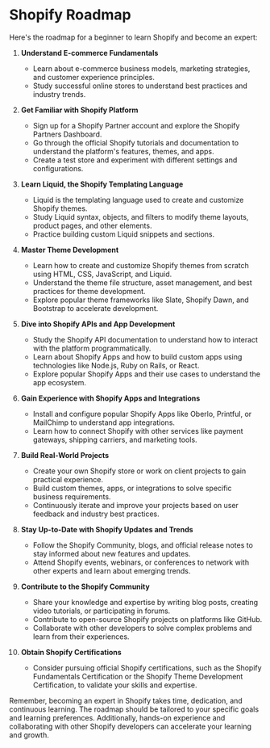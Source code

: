 # Shopify Roadmap

Here's the roadmap for a beginner to learn Shopify and become an expert:

1. **Understand E-commerce Fundamentals**

   - Learn about e-commerce business models, marketing strategies, and customer experience principles.
   - Study successful online stores to understand best practices and industry trends.

2. **Get Familiar with Shopify Platform**

   - Sign up for a Shopify Partner account and explore the Shopify Partners Dashboard.
   - Go through the official Shopify tutorials and documentation to understand the platform's features, themes, and apps.
   - Create a test store and experiment with different settings and configurations.

3. **Learn Liquid, the Shopify Templating Language**

   - Liquid is the templating language used to create and customize Shopify themes.
   - Study Liquid syntax, objects, and filters to modify theme layouts, product pages, and other elements.
   - Practice building custom Liquid snippets and sections.

4. **Master Theme Development**

   - Learn how to create and customize Shopify themes from scratch using HTML, CSS, JavaScript, and Liquid.
   - Understand the theme file structure, asset management, and best practices for theme development.
   - Explore popular theme frameworks like Slate, Shopify Dawn, and Bootstrap to accelerate development.

5. **Dive into Shopify APIs and App Development**

   - Study the Shopify API documentation to understand how to interact with the platform programmatically.
   - Learn about Shopify Apps and how to build custom apps using technologies like Node.js, Ruby on Rails, or React.
   - Explore popular Shopify Apps and their use cases to understand the app ecosystem.

6. **Gain Experience with Shopify Apps and Integrations**

   - Install and configure popular Shopify Apps like Oberlo, Printful, or MailChimp to understand app integrations.
   - Learn how to connect Shopify with other services like payment gateways, shipping carriers, and marketing tools.

7. **Build Real-World Projects**

   - Create your own Shopify store or work on client projects to gain practical experience.
   - Build custom themes, apps, or integrations to solve specific business requirements.
   - Continuously iterate and improve your projects based on user feedback and industry best practices.

8. **Stay Up-to-Date with Shopify Updates and Trends**

   - Follow the Shopify Community, blogs, and official release notes to stay informed about new features and updates.
   - Attend Shopify events, webinars, or conferences to network with other experts and learn about emerging trends.

9. **Contribute to the Shopify Community**

   - Share your knowledge and expertise by writing blog posts, creating video tutorials, or participating in forums.
   - Contribute to open-source Shopify projects on platforms like GitHub.
   - Collaborate with other developers to solve complex problems and learn from their experiences.

10. **Obtain Shopify Certifications**
    - Consider pursuing official Shopify certifications, such as the Shopify Fundamentals Certification or the Shopify Theme Development Certification, to validate your skills and expertise.

Remember, becoming an expert in Shopify takes time, dedication, and continuous learning. The roadmap should be tailored to your specific goals and learning preferences. Additionally, hands-on experience and collaborating with other Shopify developers can accelerate your learning and growth.
